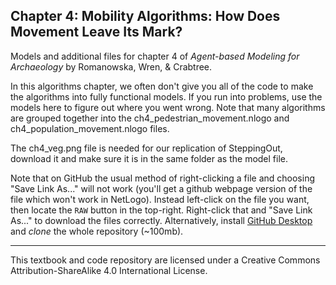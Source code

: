 ## Chapter 4: Mobility Algorithms: How Does Movement Leave Its Mark?
Models and additional files for chapter 4 of *Agent-based Modeling for Archaeology* by Romanowska, Wren, & Crabtree. 

In this algorithms chapter, we often don't give you all of the code to make the algorithms into fully functional models. If you run into problems, use the models here to figure out where you went wrong. Note that many algorithms are grouped together into the ch4_pedestrian_movement.nlogo and ch4_population_movement.nlogo files. 

The ch4_veg.png file is needed for our replication of SteppingOut, download it and make sure it is in the same folder as the model file.

Note that on GitHub the usual method of right-clicking a file and choosing "Save Link As..." will not work (you'll get a github webpage version of the file which won't work in NetLogo). Instead left-click on the file you want, then locate the `RAW` button in the top-right. Right-click that and "Save Link As..." to download the files correctly. Alternatively, install [GitHub Desktop](https://desktop.github.com/) and *clone* the whole repository (~100mb).

_________________________________________________________________________________________________________________________
This textbook and code repository are licensed under a Creative Commons Attribution-ShareAlike 4.0 International License.
